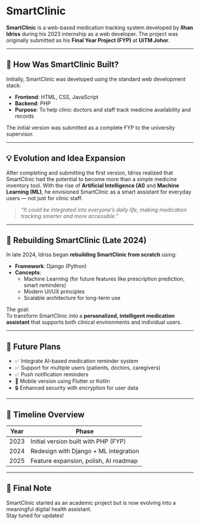 # SmartClinic

**SmartClinic** is a web-based medication tracking system developed by **Ilhan Idriss** during his 2023 internship as a web developer. The project was originally submitted as his **Final Year Project (FYP)** at **UiTM Johor**.

---

## 🔧 How Was SmartClinic Built?

Initially, SmartClinic was developed using the standard web development stack:

- **Frontend**: HTML, CSS, JavaScript  
- **Backend**: PHP  
- **Purpose**: To help clinic doctors and staff track medicine availability and records

The initial version was submitted as a complete FYP to the university supervisor.

---

## 💡 Evolution and Idea Expansion

After completing and submitting the first version, Idriss realized that SmartClinic had the potential to become more than a simple medicine inventory tool. With the rise of **Artificial Intelligence (AI)** and **Machine Learning (ML)**, he envisioned SmartClinic as a smart assistant for everyday users — not just for clinic staff.

> _“It could be integrated into everyone’s daily life, making medication tracking smarter and more accessible.”_

---

## 🔁 Rebuilding SmartClinic (Late 2024)

In late 2024, Idriss began **rebuilding SmartClinic from scratch** using:

- **Framework**: Django (Python)
- **Concepts**:
  - Machine Learning (for future features like prescription prediction, smart reminders)
  - Modern UI/UX principles
  - Scalable architecture for long-term use

The goal:  
To transform SmartClinic into a **personalized, intelligent medication assistant** that supports both clinical environments and individual users.

---

## 🚀 Future Plans

- ✅ Integrate AI-based medication reminder system  
- ✅ Support for multiple users (patients, doctors, caregivers)  
- ✅ Push notification reminders  
- 🔄 Mobile version using Flutter or Kotlin  
- 🔒 Enhanced security with encryption for user data

---

## 📅 Timeline Overview

| Year | Phase                                   |
|------|-----------------------------------------|
| 2023 | Initial version built with PHP (FYP)    |
| 2024 | Redesign with Django + ML integration   |
| 2025 | Feature expansion, polish, AI roadmap   |

---

## 📌 Final Note

SmartClinic started as an academic project but is now evolving into a meaningful digital health assistant.  
Stay tuned for updates!

